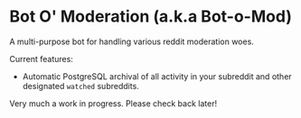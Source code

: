 # Bot O' Moderation (a.k.a Bot-o-Mod)

A multi-purpose bot for handling various reddit moderation woes. 

Current features:
* Automatic PostgreSQL archival of all activity in your subreddit and other designated `watched` subreddits.

Very much a work in progress. Please check back later!